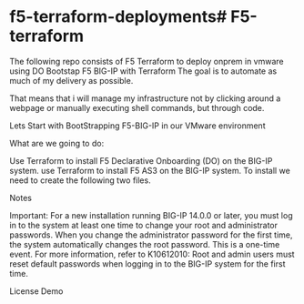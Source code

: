 # f5-terraform-deployments# F5-terraform
The following repo consists of F5 Terraform to deploy onprem in vmware using DO
Bootstap F5 BIG-IP with Terraform The goal is to automate as much of my delivery as possible.

That means that i will manage my infrastructure not by clicking around a webpage or manually executing shell commands, but through code.

Lets Start with BootStrapping F5-BIG-IP in our VMware environment

What are we going to do:

Use Terraform to install F5 Declarative Onboarding (DO) on the BIG-IP system. use Terraform to install F5 AS3 on the BIG-IP system. To install we need to create the following two files.

Notes

Important: For a new installation running BIG-IP 14.0.0 or later, you must log in to the system at least one time to change your root and administrator passwords. When you change the administrator password for the first time, the system automatically changes the root password. This is a one-time event. For more information, refer to K10612010: Root and admin users must reset default passwords when logging in to the BIG-IP system for the first time.

License Demo
